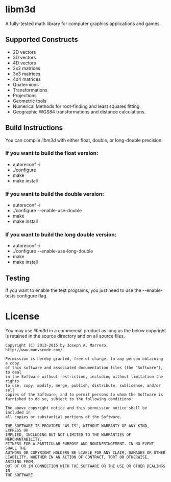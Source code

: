 # libm3d
A fully-tested math library for computer graphics applications and games.

## Supported Constructs
* 2D vectors
* 3D vectors
* 4D vectors
* 2x2 matrices
* 3x3 matrices
* 4x4 matrices
* Quaternions
* Transformations
* Projections
* Geometric tools
* Numerical Methods for root-finding and least squares fitting.
* Geographic WGS84 transformations and distance calculations.

##  Build Instructions
You can compile *libm3d* with either float, double, or long-double precision.
### If you want to build the float version:
* autoreconf -i
* ./configure
* make
* make install

### If you want to build the double version:
* autoreconf -i
* ./configure --enable-use-double
* make
* make install

### If you want to build the long double version:
* autoreconf -i
* ./configure --enable-use-long-double
* make
* make install

##  Testing
If you want to enable the test programs, you just need to use the
--enable-tests configure flag.

# License
You may use *libm3d* in a commercial product as long as the below copyright is retained in the source directory and on all source files.

    Copyright (C) 2013-2015 by Joseph A. Marrero, http://www.manvscode.com/
    
    Permission is hereby granted, free of charge, to any person obtaining a copy
    of this software and associated documentation files (the "Software"), to deal
    in the Software without restriction, including without limitation the rights
    to use, copy, modify, merge, publish, distribute, sublicense, and/or sell
    copies of the Software, and to permit persons to whom the Software is
    furnished to do so, subject to the following conditions:
    
    The above copyright notice and this permission notice shall be included in
    all copies or substantial portions of the Software.
    
    THE SOFTWARE IS PROVIDED "AS IS", WITHOUT WARRANTY OF ANY KIND, EXPRESS OR
    IMPLIED, INCLUDING BUT NOT LIMITED TO THE WARRANTIES OF MERCHANTABILITY,
    FITNESS FOR A PARTICULAR PURPOSE AND NONINFRINGEMENT. IN NO EVENT SHALL THE
    AUTHORS OR COPYRIGHT HOLDERS BE LIABLE FOR ANY CLAIM, DAMAGES OR OTHER
    LIABILITY, WHETHER IN AN ACTION OF CONTRACT, TORT OR OTHERWISE, ARISING FROM,
    OUT OF OR IN CONNECTION WITH THE SOFTWARE OR THE USE OR OTHER DEALINGS IN
    THE SOFTWARE.
